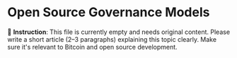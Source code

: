 # Open Source Governance Models

📝 **Instruction**: This file is currently empty and needs original content. Please write a short article (2–3 paragraphs) explaining this topic clearly. Make sure it's relevant to Bitcoin and open source development.
